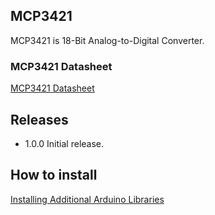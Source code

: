 ## MCP3421

MCP3421 is 18-Bit Analog-to-Digital Converter.

### MCP3421 Datasheet

[MCP3421 Datasheet](https://ww1.microchip.com/downloads/jp/DeviceDoc/22003E_JP.pdf)

## Releases

- 1.0.0 Initial release.

## How to install

[Installing Additional Arduino Libraries](https://www.arduino.cc/en/Guide/Libraries)